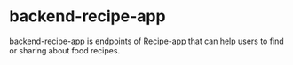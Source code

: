 # backend-recipe-app
backend-recipe-app is endpoints of Recipe-app that can help users to find or sharing about food recipes.
